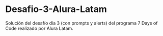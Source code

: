 # Desafio-3-Alura-Latam
Solución del desafío día 3 (con prompts y alerts) del programa 7 Days of Code realizado por Alura Latam.
